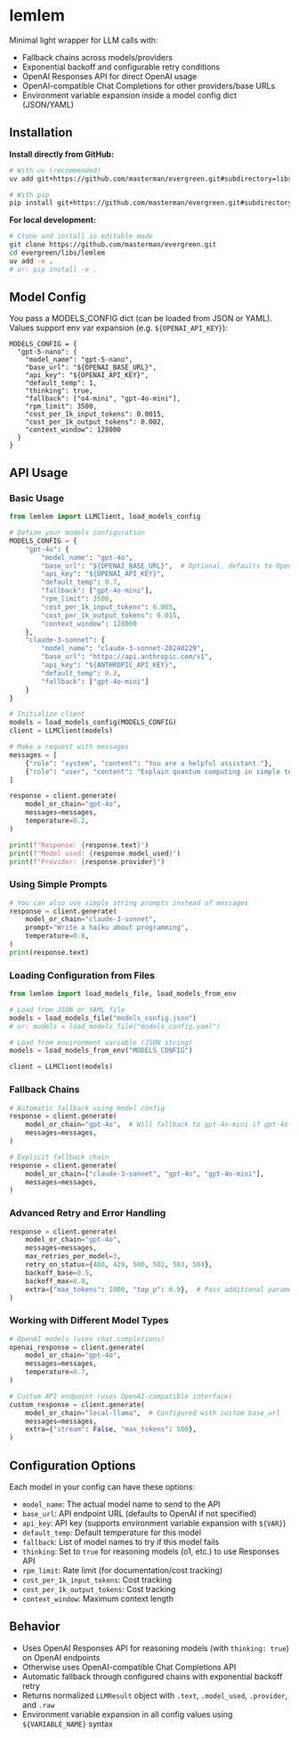 lemlem
======

Minimal light wrapper for LLM calls with:
- Fallback chains across models/providers
- Exponential backoff and configurable retry conditions
- OpenAI Responses API for direct OpenAI usage
- OpenAI-compatible Chat Completions for other providers/base URLs
- Environment variable expansion inside a model config dict (JSON/YAML)

Installation
------------

**Install directly from GitHub:**

```bash
# With uv (recommended)
uv add git+https://github.com/masterman/evergreen.git#subdirectory=libs/lemlem

# With pip
pip install git+https://github.com/masterman/evergreen.git#subdirectory=libs/lemlem
```

**For local development:**

```bash
# Clone and install in editable mode
git clone https://github.com/masterman/evergreen.git
cd evergreen/libs/lemlem
uv add -e .
# or: pip install -e .
```

Model Config
------------

You pass a MODELS_CONFIG dict (can be loaded from JSON or YAML). Values support env var expansion (e.g. `${OPENAI_API_KEY}`):

```
MODELS_CONFIG = {
  "gpt-5-nano": {
    "model_name": "gpt-5-nano",
    "base_url": "${OPENAI_BASE_URL}",
    "api_key": "${OPENAI_API_KEY}",
    "default_temp": 1,
    "thinking": true,
    "fallback": ["o4-mini", "gpt-4o-mini"],
    "rpm_limit": 3500,
    "cost_per_1k_input_tokens": 0.0015,
    "cost_per_1k_output_tokens": 0.002,
    "context_window": 128000
  }
}
```

API Usage
---------

### Basic Usage

```python
from lemlem import LLMClient, load_models_config

# Define your models configuration
MODELS_CONFIG = {
    "gpt-4o": {
        "model_name": "gpt-4o",
        "base_url": "${OPENAI_BASE_URL}",  # Optional, defaults to OpenAI
        "api_key": "${OPENAI_API_KEY}",
        "default_temp": 0.7,
        "fallback": ["gpt-4o-mini"],
        "rpm_limit": 3500,
        "cost_per_1k_input_tokens": 0.005,
        "cost_per_1k_output_tokens": 0.015,
        "context_window": 128000
    },
    "claude-3-sonnet": {
        "model_name": "claude-3-sonnet-20240229",
        "base_url": "https://api.anthropic.com/v1",
        "api_key": "${ANTHROPIC_API_KEY}",
        "default_temp": 0.3,
        "fallback": ["gpt-4o-mini"]
    }
}

# Initialize client
models = load_models_config(MODELS_CONFIG)
client = LLMClient(models)

# Make a request with messages
messages = [
    {"role": "system", "content": "You are a helpful assistant."},
    {"role": "user", "content": "Explain quantum computing in simple terms."},
]

response = client.generate(
    model_or_chain="gpt-4o",
    messages=messages,
    temperature=0.2,
)

print(f"Response: {response.text}")
print(f"Model used: {response.model_used}")
print(f"Provider: {response.provider}")
```

### Using Simple Prompts

```python
# You can also use simple string prompts instead of messages
response = client.generate(
    model_or_chain="claude-3-sonnet",
    prompt="Write a haiku about programming",
    temperature=0.8,
)
print(response.text)
```

### Loading Configuration from Files

```python
from lemlem import load_models_file, load_models_from_env

# Load from JSON or YAML file
models = load_models_file("models_config.json")
# or: models = load_models_file("models_config.yaml")

# Load from environment variable (JSON string)
models = load_models_from_env("MODELS_CONFIG")

client = LLMClient(models)
```

### Fallback Chains

```python
# Automatic fallback using model config
response = client.generate(
    model_or_chain="gpt-4o",  # Will fallback to gpt-4o-mini if gpt-4o fails
    messages=messages,
)

# Explicit fallback chain
response = client.generate(
    model_or_chain=["claude-3-sonnet", "gpt-4o", "gpt-4o-mini"],
    messages=messages,
)
```

### Advanced Retry and Error Handling

```python
response = client.generate(
    model_or_chain="gpt-4o",
    messages=messages,
    max_retries_per_model=3,
    retry_on_status={408, 429, 500, 502, 503, 504},
    backoff_base=0.5,
    backoff_max=8.0,
    extra={"max_tokens": 1000, "top_p": 0.9},  # Pass additional parameters
)
```

### Working with Different Model Types

```python
# OpenAI models (uses chat.completions)
openai_response = client.generate(
    model_or_chain="gpt-4o",
    messages=messages,
    temperature=0.7,
)

# Custom API endpoint (uses OpenAI-compatible interface)
custom_response = client.generate(
    model_or_chain="local-llama",  # Configured with custom base_url
    messages=messages,
    extra={"stream": False, "max_tokens": 500},
)
```

## Configuration Options

Each model in your config can have these options:

- `model_name`: The actual model name to send to the API
- `base_url`: API endpoint URL (defaults to OpenAI if not specified)
- `api_key`: API key (supports environment variable expansion with `${VAR}`)
- `default_temp`: Default temperature for this model
- `fallback`: List of model names to try if this model fails
- `thinking`: Set to `true` for reasoning models (o1, etc.) to use Responses API
- `rpm_limit`: Rate limit (for documentation/cost tracking)
- `cost_per_1k_input_tokens`: Cost tracking
- `cost_per_1k_output_tokens`: Cost tracking  
- `context_window`: Maximum context length

## Behavior

- Uses OpenAI Responses API for reasoning models (with `thinking: true`) on OpenAI endpoints
- Otherwise uses OpenAI-compatible Chat Completions API
- Automatic fallback through configured chains with exponential backoff retry
- Returns normalized `LLMResult` object with `.text`, `.model_used`, `.provider`, and `.raw`
- Environment variable expansion in all config values using `${VARIABLE_NAME}` syntax

